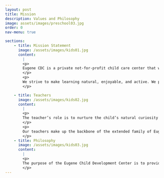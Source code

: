 ```yaml
---
layout: post
title: Mission
description: Values and Philosophy
image: assets/images/preschool03.jpg
order: 0
nav-menu: true

sections:
    - title: Mission Statement
      image: /assets/images/kids01.jpg
      content:
        |
        <p>
        Eugene CDC is a private not-for-profit child care center that was established in 1988 for Eugene employees and the general public. Our mission is to provide a warm, safe, and healthy environment where everyone is accepted and respected, and growth and learning are nurtured.
        </p>
        <p>
        We strive to make learning natural, enjoyable, and active. We provide materials, activities, and a physical setting that encourage children to act on their ideas and problem solve individually or in small groups.
        </p>

    - title: Teachers
      image: /assets/images/kids02.jpg
      content:
        |
        <p>
        The teacher’s role is to nurture the child’s natural curiosity and facilitate the child’s efforts to learn, develop a sense of self, and to interact with the group. Our teachers promote the needs and interests of individual children as well as the group as a whole.
        </p>
        <p>
        Our teachers make up the backbone of the extended family of Eugene CDC. We strive to attract and retain positive, sensitive staff members with training and experience in early childhood development and education. We maintain an environment in which staff is valued, respected, and supported.
        </p>
    - title: Philosophy
      image: /assets/images/kids03.jpg
      content: 
        |
        <p>
        The purpose of the Eugene Child Development Center is to provide an away-from-home child care experience that nurtures and nourishes both the individual and the group as a whole. Our program focuses on children’s developmental stages with respect to their individual levels, abilities, and interests. Additionally, children learn to cooperate and participate as a part of the group.
        </p>
---
```


